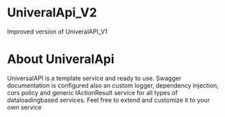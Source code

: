 # UniveralApi_V2
Improved version of UniveralAPI_V1

# About UniveralApi
UniversalAPI is a template service and ready to use.
Swagger documentation is configured also an custom logger, dependency injection, cors policy and generic IActionResult service for all types of dataloadingbased services.
Feel free to extend and customize it to your own service
